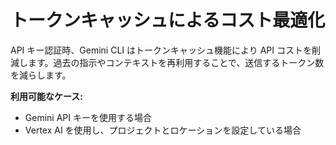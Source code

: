# トークンキャッシュによるコスト最適化

API キー認証時、Gemini CLI はトークンキャッシュ機能により API コストを削減します。過去の指示やコンテキストを再利用することで、送信するトークン数を減らします。

**利用可能なケース:**
- Gemini API キーを使用する場合
- Vertex AI を使用し、プロジェクトとロケーションを設定している場合

